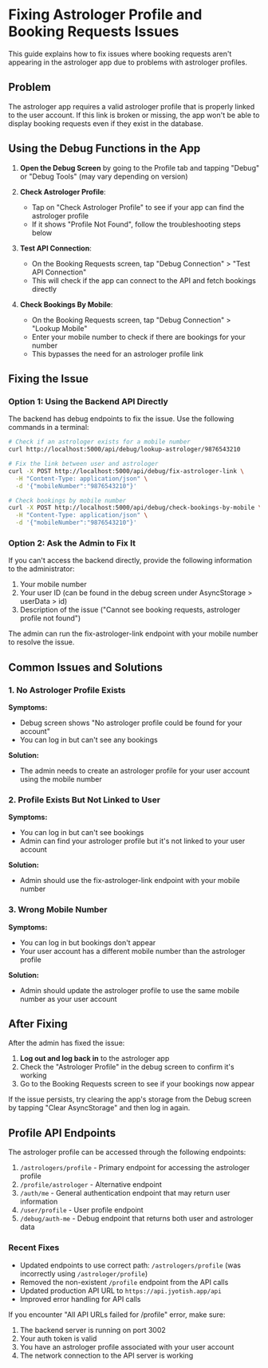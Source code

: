 # Fixing Astrologer Profile and Booking Requests Issues

This guide explains how to fix issues where booking requests aren't appearing in the astrologer app due to problems with astrologer profiles.

## Problem

The astrologer app requires a valid astrologer profile that is properly linked to the user account. If this link is broken or missing, the app won't be able to display booking requests even if they exist in the database.

## Using the Debug Functions in the App

1. **Open the Debug Screen** by going to the Profile tab and tapping "Debug" or "Debug Tools" (may vary depending on version)

2. **Check Astrologer Profile**:
   - Tap on "Check Astrologer Profile" to see if your app can find the astrologer profile
   - If it shows "Profile Not Found", follow the troubleshooting steps below

3. **Test API Connection**:
   - On the Booking Requests screen, tap "Debug Connection" > "Test API Connection"
   - This will check if the app can connect to the API and fetch bookings directly

4. **Check Bookings By Mobile**:
   - On the Booking Requests screen, tap "Debug Connection" > "Lookup Mobile" 
   - Enter your mobile number to check if there are bookings for your number
   - This bypasses the need for an astrologer profile link

## Fixing the Issue

### Option 1: Using the Backend API Directly

The backend has debug endpoints to fix the issue. Use the following commands in a terminal:

```bash
# Check if an astrologer exists for a mobile number
curl http://localhost:5000/api/debug/lookup-astrologer/9876543210

# Fix the link between user and astrologer
curl -X POST http://localhost:5000/api/debug/fix-astrologer-link \
  -H "Content-Type: application/json" \
  -d '{"mobileNumber":"9876543210"}'

# Check bookings by mobile number
curl -X POST http://localhost:5000/api/debug/check-bookings-by-mobile \
  -H "Content-Type: application/json" \
  -d '{"mobileNumber":"9876543210"}'
```

### Option 2: Ask the Admin to Fix It

If you can't access the backend directly, provide the following information to the administrator:

1. Your mobile number
2. Your user ID (can be found in the debug screen under AsyncStorage > userData > id)
3. Description of the issue ("Cannot see booking requests, astrologer profile not found")

The admin can run the fix-astrologer-link endpoint with your mobile number to resolve the issue.

## Common Issues and Solutions

### 1. No Astrologer Profile Exists

**Symptoms:**
- Debug screen shows "No astrologer profile could be found for your account"
- You can log in but can't see any bookings

**Solution:**
- The admin needs to create an astrologer profile for your user account using the mobile number

### 2. Profile Exists But Not Linked to User

**Symptoms:**
- You can log in but can't see bookings
- Admin can find your astrologer profile but it's not linked to your user account

**Solution:**
- Admin should use the fix-astrologer-link endpoint with your mobile number

### 3. Wrong Mobile Number

**Symptoms:**
- You can log in but bookings don't appear
- Your user account has a different mobile number than the astrologer profile

**Solution:**
- Admin should update the astrologer profile to use the same mobile number as your user account

## After Fixing

After the admin has fixed the issue:

1. **Log out and log back in** to the astrologer app
2. Check the "Astrologer Profile" in the debug screen to confirm it's working
3. Go to the Booking Requests screen to see if your bookings now appear

If the issue persists, try clearing the app's storage from the Debug screen by tapping "Clear AsyncStorage" and then log in again.

## Profile API Endpoints

The astrologer profile can be accessed through the following endpoints:

1. `/astrologers/profile` - Primary endpoint for accessing the astrologer profile
2. `/profile/astrologer` - Alternative endpoint 
3. `/auth/me` - General authentication endpoint that may return user information
4. `/user/profile` - User profile endpoint
5. `/debug/auth-me` - Debug endpoint that returns both user and astrologer data

### Recent Fixes

- Updated endpoints to use correct path: `/astrologers/profile` (was incorrectly using `/astrologer/profile`)
- Removed the non-existent `/profile` endpoint from the API calls
- Updated production API URL to `https://api.jyotish.app/api`
- Improved error handling for API calls

If you encounter "All API URLs failed for /profile" error, make sure:
1. The backend server is running on port 3002
2. Your auth token is valid
3. You have an astrologer profile associated with your user account
4. The network connection to the API server is working 